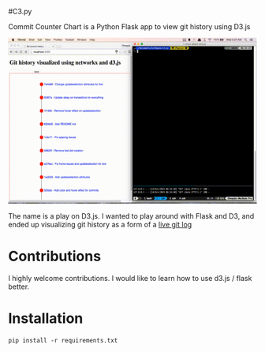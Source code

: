 #C3.py

Commit Counter Chart is a Python Flask app to view git history using D3.js

![](screencast.gif)

The name is a play on D3.js. I wanted to play around with Flask and D3, and ended up visualizing git history as a form of a [live git log](https://gist.github.com/kdheepak89/411faf89190856c6458b)

# Contributions 

I highly welcome contributions. I would like to learn how to use d3.js / flask better.

# Installation

    pip install -r requirements.txt
